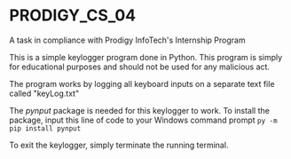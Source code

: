# PRODIGY_CS_04
A task in compliance with Prodigy InfoTech's Internship Program

This is a simple keylogger program done in Python. This program is simply for educational purposes and should not be used for any malicious act.

The program works by logging all keyboard inputs on a separate text file called "keyLog.txt"

The _pynput_ package is needed for this keylogger to work. To install the package, input this line of code to your Windows command prompt
```py -m pip install pynput```

To exit the keylogger, simply terminate the running terminal.
